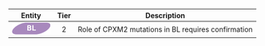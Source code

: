 |Entity|Tier|Description              |
|:----:|:----:|------------------------------|
|![BL](images/icons/BL_tier2.png) | 2 | Role of CPXM2 mutations in BL requires confirmation|
